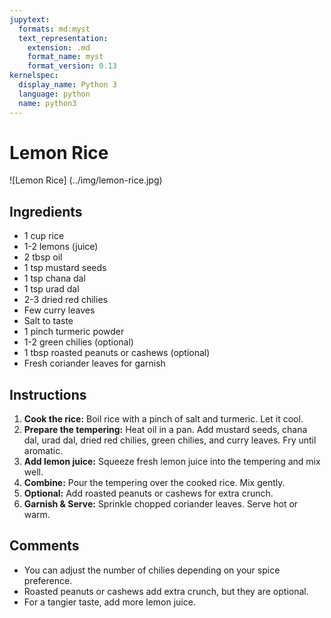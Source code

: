 ```yaml
---
jupytext:
  formats: md:myst
  text_representation:
    extension: .md
    format_name: myst
    format_version: 0.13
kernelspec:
  display_name: Python 3
  language: python
  name: python3
---
```


# Lemon Rice

![Lemon Rice] (../img/lemon-rice.jpg)

## Ingredients
- 1 cup rice
- 1-2 lemons (juice)
- 2 tbsp oil
- 1 tsp mustard seeds
- 1 tsp chana dal
- 1 tsp urad dal
- 2-3 dried red chilies
- Few curry leaves
- Salt to taste
- 1 pinch turmeric powder
- 1-2 green chilies (optional)
- 1 tbsp roasted peanuts or cashews (optional)
- Fresh coriander leaves for garnish

## Instructions
1. **Cook the rice:** Boil rice with a pinch of salt and turmeric. Let it cool.  
2. **Prepare the tempering:** Heat oil in a pan. Add mustard seeds, chana dal, urad dal, dried red chilies, green chilies, and curry leaves. Fry until aromatic.  
3. **Add lemon juice:** Squeeze fresh lemon juice into the tempering and mix well.  
4. **Combine:** Pour the tempering over the cooked rice. Mix gently.  
5. **Optional:** Add roasted peanuts or cashews for extra crunch.  
6. **Garnish & Serve:** Sprinkle chopped coriander leaves. Serve hot or warm.

## Comments
- You can adjust the number of chilies depending on your spice preference.  
- Roasted peanuts or cashews add extra crunch, but they are optional.  
- For a tangier taste, add more lemon juice.
